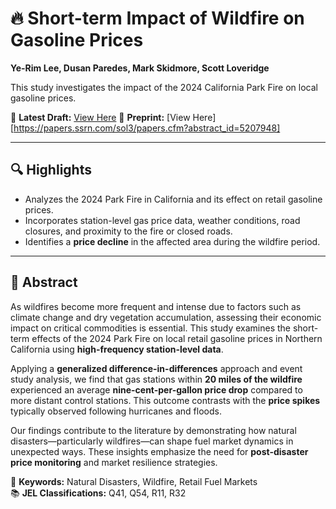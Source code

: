 # 🔥 Short-term Impact of Wildfire on Gasoline Prices
**Ye-Rim Lee, Dusan Paredes, Mark Skidmore, Scott Loveridge**

This study investigates the impact of the 2024 California Park Fire on local gasoline prices.

📄 **Latest Draft:** [View Here](Draft.pdf)
📑 **Preprint:** [View Here][https://papers.ssrn.com/sol3/papers.cfm?abstract_id=5207948]

---

## 🔍 Highlights
- Analyzes the 2024 Park Fire in California and its effect on retail gasoline prices.
- Incorporates station-level gas price data, weather conditions, road closures, and proximity to the fire or closed roads.
- Identifies a **price decline** in the affected area during the wildfire period.

---

## 📑 Abstract
As wildfires become more frequent and intense due to factors such as climate change and dry vegetation accumulation, assessing their economic impact on critical commodities is essential. This study examines the short-term effects of the 2024 Park Fire on local retail gasoline prices in Northern California using **high-frequency station-level data**. 

Applying a **generalized difference-in-differences** approach and event study analysis, we find that gas stations within **20 miles of the wildfire** experienced an average **nine-cent-per-gallon price drop** compared to more distant control stations. This outcome contrasts with the **price spikes** typically observed following hurricanes and floods. 

Our findings contribute to the literature by demonstrating how natural disasters—particularly wildfires—can shape fuel market dynamics in unexpected ways. These insights emphasize the need for **post-disaster price monitoring** and market resilience strategies.

📌 **Keywords:** Natural Disasters, Wildfire, Retail Fuel Markets  
📚 **JEL Classifications:** Q41, Q54, R11, R32
